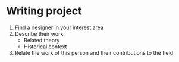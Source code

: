 # Writing project

1. Find a designer in your interest area
2. Describe their work
   - Related theory
   - Historical context
3. Relate the work of this person and their contributions to the field